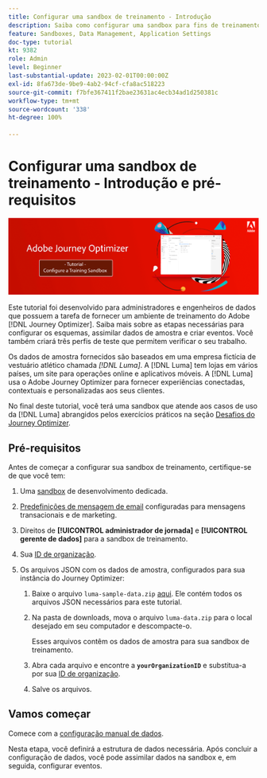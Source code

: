 ```yaml
---
title: Configurar uma sandbox de treinamento - Introdução
description: Saiba como configurar uma sandbox para fins de treinamento. Siga as etapas necessárias para configurar os esquemas, assimilar dados de amostra e criar eventos.
feature: Sandboxes, Data Management, Application Settings
doc-type: tutorial
kt: 9382
role: Admin
level: Beginner
last-substantial-update: 2023-02-01T00:00:00Z
exl-id: 8fa673de-9be9-4ab2-94cf-cfa8ac518223
source-git-commit: f7bfe367411f2bae23631ac4ecb34ad1d250381c
workflow-type: tm+mt
source-wordcount: '338'
ht-degree: 100%

---
```


# Configurar uma sandbox de treinamento - Introdução e pré-requisitos

![Tutorial de banner - Configurar uma sandbox de treinamento](./assets/ajo-banner-configure-training-sandbox.png)

Este tutorial foi desenvolvido para administradores e engenheiros de dados que possuem a tarefa de fornecer um ambiente de treinamento do Adobe [!DNL Journey Optimizer]. Saiba mais sobre as etapas necessárias para configurar os esquemas, assimilar dados de amostra e criar eventos. Você também criará três perfis de teste que permitem verificar o seu trabalho.

Os dados de amostra fornecidos são baseados em uma empresa fictícia de vestuário atlético chamada _[!DNL Luma]_. A [!DNL Luma] tem lojas em vários países, um site para operações online e aplicativos móveis. A [!DNL Luma] usa o Adobe Journey Optimizer para fornecer experiências conectadas, contextuais e personalizadas aos seus clientes.

No final deste tutorial, você terá uma sandbox que atende aos casos de uso da [!DNL Luma] abrangidos pelos exercícios práticos na seção [Desafios do Journey Optimizer](/help/challenges/introduction-and-prerequisites.md).

## Pré-requisitos

Antes de começar a configurar sua sandbox de treinamento, certifique-se de que você tem:

1. Uma [sandbox](https://experienceleague.adobe.com/docs/journey-optimizer-learn/tutorials/access-control/create-and-manage-sandboxes.html?lang=pt-br) de desenvolvimento dedicada.

1. [Predefinições de mensagem de email](https://experienceleague.adobe.com/docs/journey-optimizer-learn/tutorials/configuration/channel-configuration/set-up-email-channel.html?lang=pt-BR) configuradas para mensagens transacionais e de marketing.

1. Direitos de **[!UICONTROL administrador de jornada]** e **[!UICONTROL gerente de dados]** para a sandbox de treinamento.

1. Sua [ID de organização](https://experienceleague.adobe.com/docs/core-services/interface/administration/organizations.html?lang=pt-BR).

1. Os arquivos JSON com os dados de amostra, configurados para sua instância do Journey Optimizer:

   1. Baixe o arquivo `luma-sample-data.zip` [aqui](/help/tutorial-configure-a-training-sandbox/assets/luma-data/luma-sample-data.zip). Ele contém todos os arquivos JSON necessários para este tutorial.

   1. Na pasta de downloads, mova o arquivo `luma-data.zip` para o local desejado em seu computador e descompacte-o.

      Esses arquivos contêm os dados de amostra para sua sandbox de treinamento.

   1. Abra cada arquivo e encontre a **`yourOrganizationID`** e substitua-a por sua [ID de organização](https://experienceleague.adobe.com/docs/core-services/interface/administration/organizations.html?lang=pt-BR).

   1. Salve os arquivos.

## Vamos começar

Comece com a [configuração manual de dados](/help/tutorial-configure-a-training-sandbox/manual-data-set-up.md).

Nesta etapa, você definirá a estrutura de dados necessária. Após concluir a configuração de dados, você pode assimilar dados na sandbox e, em seguida, configurar eventos.
